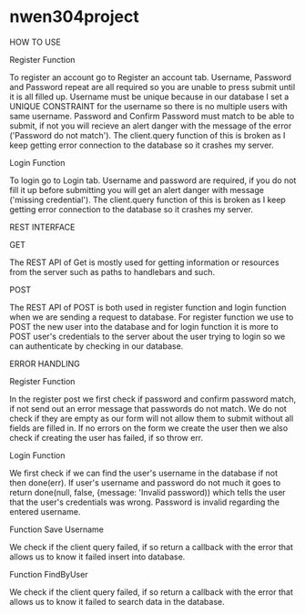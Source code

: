 # nwen304project

HOW TO USE


Register Function

To register an account go to Register an account tab. Username, Password and Password repeat are all required so you are unable to press submit until it is all filled up. Username must be unique because in our database I set a UNIQUE CONSTRAINT for the username so there is no multiple users with same username. Password and Confirm Password must match to be able to submit, if not you will recieve an alert danger with the message of the error ('Password do not match').
The client.query function of this is broken as I keep getting error connection to the database so it crashes my server.

Login Function

To login go to Login tab. Username and password are required, if you do not fill it up before submitting you will get an alert danger with message ('missing credential'). The client.query function of this is broken as I keep getting error connection to the database so it crashes my server.



REST INTERFACE


GET

The REST API of Get is mostly used for getting information or resources from the server such as paths to handlebars and such.


POST

The REST API of POST is both used in register function and login function when we are sending a request to database. For register function we use to POST the new user into the database and for login function it is more to POST user's credentials to the server about the user trying to login so we can authenticate by checking in our database.



ERROR HANDLING


Register Function

In the register post we first check if password and confirm password match, if not send out an error message that passwords do not match. We do not check if they are empty as our form will not allow them to submit without all fields are filled in. If no errors on the form we create the user then we also check if creating the user has failed, if so throw err.


Login Function

We first check if we can find the user's username in the database if not then done(err). If user's username and password do not much it goes to return done(null, false, {message: 'Invalid password)) which tells the user that the user's credentials was wrong. Password is invalid regarding the entered username.


Function Save Username

We check if the client query failed, if so return a callback with the error that allows us to know it failed insert into database.


Function FindByUser

We check if the client query failed, if so return a callback with the error that allows us to know it failed to search data in the database.
